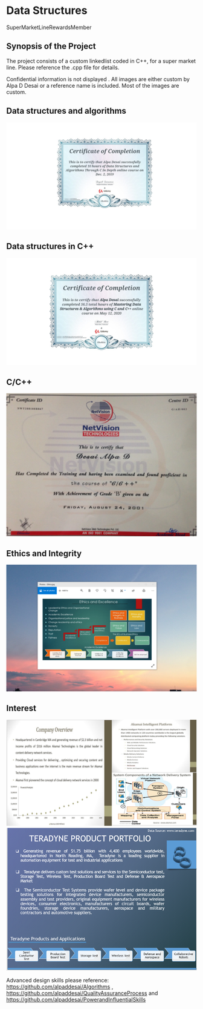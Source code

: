 # Data Structures
SuperMarketLineRewardsMember

## Synopsis of the Project

The project consists of a custom linkedlist coded in C++, for a super market line. Please reference the .cpp file for details.

Confidential information is not displayed . All images are either custom by Alpa D Desai or a reference name is included. Most of the images are custom. 

## Data structures and algorithms
![image](DataStructuresC.jpg)

## Data structures in C++
![image](DataStructuresAlgorithmsCertificate.jpg)

## C/C++
![image](IMG_1578.JPG)

## Ethics and Integrity
![image](EthicsandExcellence.png)

## Interest 
![image](image1.jpg)
![image](image_1.png)

Advanced design skills please reference: https://github.com/alpaddesai/Algorithms ,  https://github.com/alpaddesai/QualityAssuranceProcess and https://github.com/alpaddesai/PowerandInfluentialSkills
